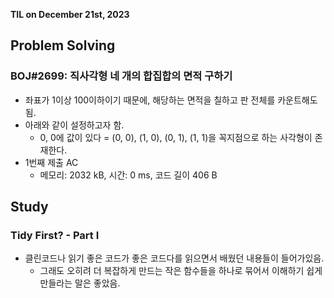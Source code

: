 **TIL on December 21st, 2023**

## Problem Solving
### BOJ#2699: 직사각형 네 개의 합집합의 면적 구하기
* 좌표가 1이상 100이하이기 때문에, 해당하는 면적을 칠하고 판 전체를 카운트해도 됨.
* 아래와 같이 설정하고자 함.
    - 0, 0에 값이 있다 = (0, 0), (1, 0), (0, 1), (1, 1)을 꼭지점으로 하는 사각형이 존재한다.
* 1번째 제출 AC
    - 메모리: 2032 kB, 시간: 0 ms, 코드 길이 406 B

## Study
### Tidy First? - Part I
* 클린코드나 읽기 좋은 코드가 좋은 코드다를 읽으면서 배웠던 내용들이 들어가있음.
    - 그래도 오히려 더 복잡하게 만드는 작은 함수들을 하나로 묶어서 이해하기 쉽게 만들라는 말은 좋았음.
